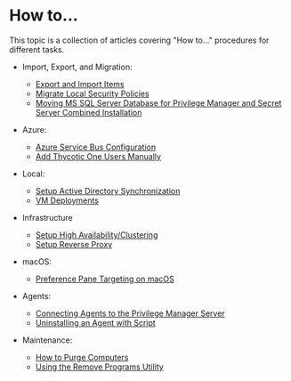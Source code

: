 [title]: # (How to...)
[tags]: # (create,set-up)
[priority]: # (9500)
# How to...

This topic is a collection of articles covering "How to..." procedures for different tasks.

* Import, Export, and Migration:

  * [Export and Import Items](export-import.md)
  * [Migrate Local Security Policies](migrate-lss-policies.md)
  * [Moving MS SQL Server Database for Privilege Manager and Secret Server Combined Installation](moving-comb-db.md)

* Azure:

  * [Azure Service Bus Configuration](ms-az-service-bus.md)
  * [Add Thycotic One Users Manually](../ui/ui-config-users.md)

* Local:

  * [Setup Active Directory Synchronization](../local-security/ad-sync.md)
  * [VM Deployments](vm-deployments.md)

* Infrastructure

  * [Setup High Availability/Clustering](ha_clustering.md)
  * [Setup Reverse Proxy](proxy.md)

* macOS:

  * [Preference Pane Targeting on macOS](prefpane.md)

* Agents:

  * [Connecting Agents to the Privilege Manager Server](connect-agents.md)
  * [Uninstalling an Agent with Script](agent-uninstall-script.md)

* Maintenance:

  * [How to Purge Computers](purge-computers.md)
  * [Using the Remove Programs Utility](remove-programs-utility.md)
